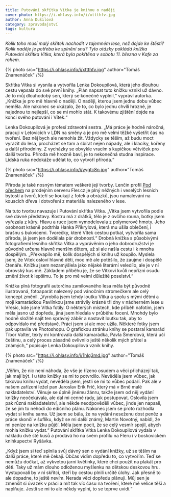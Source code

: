 ```yaml
---
title: Putování skřítka Vítka je knihou o naději
cover-photo: https://i.ohlasy.info/i/xttthfv.jpg
author: Anna Dušilová
category: zpravodajství
tags: kultura
---
```


*Kolik toho musí malý skřítek nachodit v tajemném lese, než dojde ke štěstí? Kolik naděje je potřeba ke splnění snu? Tyto otázky pokládá knížka Putování skřítka Vítka, která byla pokřtěna v sobotu 11. března v Kafe za rohem.*

{% photo src="https://i.ohlasy.info/i/xttthfv.jpg" author="Tomáš Znamenáček" /%}

Skřítka Vítka si vysnila a vytvořila Lenka Dokoupilová, která jeho dlouhou cestu vepsala do své první knihy. „Plán napsat tuto knížku vznikl už dávno. Je to můj dlouhodobý sen, který se konečně vyplnil,“ vypráví autorka. „Knížka je pro mě hlavně o naději. O naději, kterou jsem jednu dobu vůbec neměla. Ale nakonec se ukázalo, že to, co bylo jednu chvíli hrozné, je najednou to nejlepší, co se mi mohlo stát. K takovému zjištění dojde na konci svého putování i Vítek.“

Lenka Dokoupilová je profesí zdravotní sestra. „Má práce je hodně náročná, pracuji v Letovicích v LDN na směny a je pro mě velmi těžké vyšetřit čas na tvoření. Bez něj bych ale nemohla žít. Vždycky se těším, až budu moct vyrazit do lesa, procházet se tam a sbírat nejen nápady, ale i klacíky, kořeny a další přírodniny. Z vycházky se obvykle vracím s kupičkou větviček pro další tvorbu. Příroda mě hrozně baví, je to nekonečná studna inspirace. Lidská ruka nedokáže udělat to, co vytvoří příroda.“ 

{% photo src="https://i.ohlasy.info/i/yygtc8n.jpg" author="Tomáš Znamenáček" /%}

Příroda je také nosným tématem veškeré její tvorby. Lenčin profil [Pod ořechem](https://www.fler.cz/pod-orechem) na prodejním serveru Fler.cz je plný něžných i veselých lesních bytostí a tvorů, kteří se koukají z fotek a obrázků, jsou namalováni na kouscích dřeva i dotvořeni z materiálu nalezeného v lese.

Na tuto tvorbu navazuje i Putování skřítka Vítka. „Vítka jsem vytvořila podle své dávné představy. Kostru má z drátků, tělo je z ovčího rouna, botky jsem vyřezala z kůry. Hlavu a ruce jsem vymodelovala z polymerové hmoty. Jeho osobnost krásně podtrhla Hanka Přikrylová, která mu ušila oblečení, i brašnu s bukvicemi. Tvorečky, které Vítek cestou potkal, vytvořila sama příroda, já jsem jen dodělala pár drobností.“ Drobná knížka s působivými fotografiemi lesního skřítka Vítka a vyprávěním o jeho dobrodružství je původně určena hlavně menším dětem, už si ale našla cestu i k mnoha dospělým. „Překvapilo mě, kolik dospělých si knihu už koupilo. Myslela jsem, že Vítek osloví hlavně děti, moc mě ale potěšilo, že zaujme i dospělé čtenáře. Knížku jsem nezamýšlela jako nějaké literární veledílo, ale je v ní obrovský kus mě. Základem příběhu je, že se Vítkovi kvůli nepřízni osudu změní život k lepšímu. To je pro mě velmi důležité poselství.“

Knížka plná fotografií autorčina zamilovaného lesa měla být původně ilustrovaná, fotoaparát nalezený pod vánočním stromečkem ale celý koncept změnil. „Vyrobila jsem tehdy loutku Vítka a spolu s mými dětmi a mojí kamarádkou Pavlínkou jsme strávily krásné tři dny v nádherném lese u Vřesic, kde jsme Vítka fotily. O některých místech, kde příběh nafotím, jsem měla jasno už dopředu, jiná jsem hledala v průběhu focení. Mnohdy bylo hodně složité najít ten správný záběr a nastavit loutku tak, aby to odpovídalo mé představě. Práci jsem si ale moc užila. Některé fotky jsem pak upravila ve Photoshopu. O grafickou stránku knihy se postaral kamarád Tibor Valter, texty mi kontrovala další kamarádka, Pavla Šmerdová, která učí češtinu, a celý proces zásadně ovlivnilo ještě několik mých přátel a známých,“ popisuje Lenka Dokoupilová vznik knihy.

{% photo src="https://i.ohlasy.info/i/1hlg3md.jpg" author="Tomáš Znamenáček" /%}

„Věřím, že nic není náhoda, že vše je řízeno osudem a věci přicházejí tak, jak mají být. I u této knížky se mi to potvrdilo. Nevěděla jsem vůbec, jak takovou knihu vydat, nevěděla jsem, jestli se mi to vůbec podaří. Pak ale v našem zařízení ležel pan Jaroslav Erik Frič, který má v Brně malé nakladatelství. Věnuje se úplně jinému žánru, takže jsem od něj vydání knížky neočekávala, ale dal mi cenné rady, jak postupovat. Oslovila jsem pak různá nakladatelství, ale někde neodpověděli vůbec, jinde jen napsali, že se jim to nehodí do edičního plánu. Nakonec jsem se proto rozhodla vydat si knihu sama. Už jsem se bála, že na vydání neseženu dost peněz a práce skončí v šuflíku, když se mi další známý, Martin Novotný, nabídl, že mi peníze na knížku půjčí. Měla jsem pocit, že se celý vesmír spojil, abych mohla knížku vydat.“ Putování skřítka Vítka Lenka Dokoupilová vydala v nákladu dvě stě kusů a prodává ho na svém profilu na Fleru i v boskovickém knihkupectví Ryšávka.

„Když jsem si teď splnila svůj dávný sen o vydání knížky, už se těším na další práce, které mě čekají. Občas vidím dopředu to, co vytvořím. Teď se nemůžu dočkat, až vykvetou jarní květinky, které chci použít na plakát pro děti. Taky už mám dlouho odloženou myšlenku na dětskou deskovou hru. Vystupovali by v ní skřítci, kteří by cestou plnili určité úlohy. Jak přesně to ale dopadne, to ještě nevím. Nerada věci dopředu plánuji. Můj sen je zmenšit si úvazek v práci a mít tak víc času na tvoření, které mě velice těší a naplňuje. Jestli se mi to ale někdy vyplní, to se teprve uvidí.“
